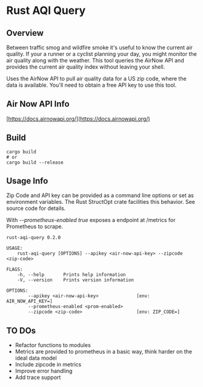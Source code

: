 # Rust AQI Query

## Overview
Between traffic smog and wildfire smoke it's useful to know the current air quality.  If your a runner or a cyclist planning your day, you might monitor the air quality along with the weather.  This tool queries the AirNow API and provides the current air quality index without leaving your shell.  

Uses the AirNow API to pull air quality data for a US zip code, where the data is available.  You'll need to obtain a free API key to use this tool.    

## Air Now API Info
[https://docs.airnowapi.org/](https://docs.airnowapi.org/)

## Build

```
cargo build
# or
cargo build --release
```

## Usage Info

Zip Code and API key can be provided as a command line options or set as environment variables.  The Rust StructOpt crate facilities this behavior.  See source code for details.

With *--prometheus-enabled true* exposes a endpoint at /metrics for Prometheus to scrape.

```
rust-aqi-query 0.2.0

USAGE:
    rust-aqi-query [OPTIONS] --apikey <air-now-api-key> --zipcode <zip-code>

FLAGS:
    -h, --help       Prints help information
    -V, --version    Prints version information

OPTIONS:
        --apikey <air-now-api-key>              [env: AIR_NOW_API_KEY=]
        --prometheus-enabled <prom-enabled>    
        --zipcode <zip-code>                    [env: ZIP_CODE=]
```

## TO DOs
* Refactor functions to modules
* Metrics are provided to prometheus in a basic way, think harder on the ideal data model
* Include zipcode in metrics
* Improve error handling
* Add trace support
